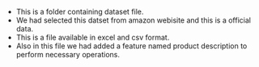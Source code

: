 - This is a folder containing dataset file.
- We had selected this datset from amazon webisite and this is a official data.
- This is a file available in excel and csv format.
- Also in this file we had added a feature named product description to perform necessary operations.
